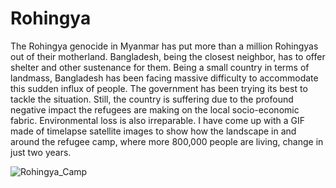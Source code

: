 # Rohingya
The Rohingya genocide in Myanmar has put more than a million Rohingyas out of their motherland. Bangladesh, being the closest neighbor, has to offer shelter and other sustenance for them. Being a small country in terms of landmass, Bangladesh has been facing massive difficulty to accommodate this sudden influx of people. The government has been trying its best to tackle the situation. Still, the country is suffering due to the profound negative impact the refugees are making on the local socio-economic fabric. Environmental loss is also irreparable.
I have come up with a GIF made of timelapse satellite images to show how the landscape in and around the refugee camp, where more 800,000 people are living, change in just two years.

![Rohingya_Camp](https://github.com/Iftekhairul-Islam/Rohingya/blob/master/rohin.gif.gif)
